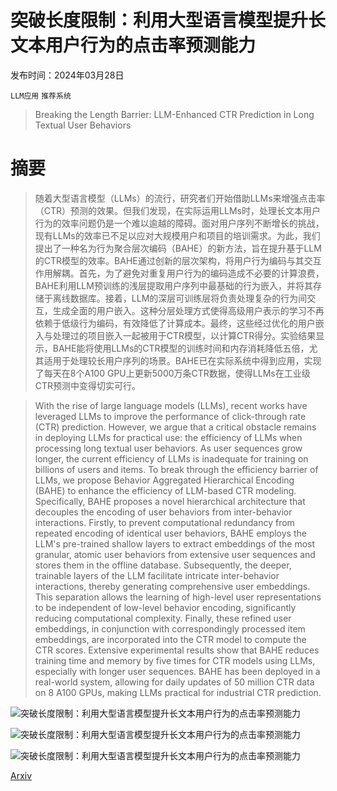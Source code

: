 # 突破长度限制：利用大型语言模型提升长文本用户行为的点击率预测能力

发布时间：2024年03月28日

`LLM应用` `推荐系统`

> Breaking the Length Barrier: LLM-Enhanced CTR Prediction in Long Textual User Behaviors

# 摘要

> 随着大型语言模型（LLMs）的流行，研究者们开始借助LLMs来增强点击率（CTR）预测的效果。但我们发现，在实际运用LLMs时，处理长文本用户行为的效率问题仍是一个难以逾越的障碍。面对用户序列不断增长的挑战，现有LLMs的效率已不足以应对大规模用户和项目的培训需求。为此，我们提出了一种名为行为聚合层次编码（BAHE）的新方法，旨在提升基于LLM的CTR模型的效率。BAHE通过创新的层次架构，将用户行为编码与其交互作用解耦。首先，为了避免对重复用户行为的编码造成不必要的计算浪费，BAHE利用LLM预训练的浅层提取用户序列中最基础的行为嵌入，并将其存储于离线数据库。接着，LLM的深层可训练层将负责处理复杂的行为间交互，生成全面的用户嵌入。这种分层处理方式使得高级用户表示的学习不再依赖于低级行为编码，有效降低了计算成本。最终，这些经过优化的用户嵌入与处理过的项目嵌入一起被用于CTR模型，以计算CTR得分。实验结果显示，BAHE能将使用LLMs的CTR模型的训练时间和内存消耗降低五倍，尤其适用于处理较长用户序列的场景。BAHE已在实际系统中得到应用，实现了每天在8个A100 GPU上更新5000万条CTR数据，使得LLMs在工业级CTR预测中变得切实可行。

> With the rise of large language models (LLMs), recent works have leveraged LLMs to improve the performance of click-through rate (CTR) prediction. However, we argue that a critical obstacle remains in deploying LLMs for practical use: the efficiency of LLMs when processing long textual user behaviors. As user sequences grow longer, the current efficiency of LLMs is inadequate for training on billions of users and items. To break through the efficiency barrier of LLMs, we propose Behavior Aggregated Hierarchical Encoding (BAHE) to enhance the efficiency of LLM-based CTR modeling. Specifically, BAHE proposes a novel hierarchical architecture that decouples the encoding of user behaviors from inter-behavior interactions. Firstly, to prevent computational redundancy from repeated encoding of identical user behaviors, BAHE employs the LLM's pre-trained shallow layers to extract embeddings of the most granular, atomic user behaviors from extensive user sequences and stores them in the offline database. Subsequently, the deeper, trainable layers of the LLM facilitate intricate inter-behavior interactions, thereby generating comprehensive user embeddings. This separation allows the learning of high-level user representations to be independent of low-level behavior encoding, significantly reducing computational complexity. Finally, these refined user embeddings, in conjunction with correspondingly processed item embeddings, are incorporated into the CTR model to compute the CTR scores. Extensive experimental results show that BAHE reduces training time and memory by five times for CTR models using LLMs, especially with longer user sequences. BAHE has been deployed in a real-world system, allowing for daily updates of 50 million CTR data on 8 A100 GPUs, making LLMs practical for industrial CTR prediction.

![突破长度限制：利用大型语言模型提升长文本用户行为的点击率预测能力](../../../paper_images/2403.19347/x1.png)

![突破长度限制：利用大型语言模型提升长文本用户行为的点击率预测能力](../../../paper_images/2403.19347/x2.png)

![突破长度限制：利用大型语言模型提升长文本用户行为的点击率预测能力](../../../paper_images/2403.19347/x3.png)

[Arxiv](https://arxiv.org/abs/2403.19347)